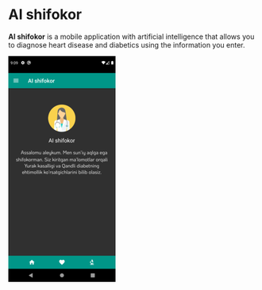 # AI shifokor

**AI shifokor** is a mobile application with artificial intelligence that allows you to diagnose heart disease and diabetics using the information you enter.

![Mobile UI](/images/1.png)
